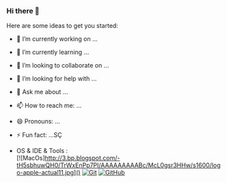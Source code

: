 ### Hi there 👋

Here are some ideas to get you started:

- 🔭 I’m currently working on ...
- 🌱 I’m currently learning ...
- 👯 I’m looking to collaborate on ...
- 🤔 I’m looking for help with ...
- 💬 Ask me about ...
- 📫 How to reach me: ...
- 😄 Pronouns: ...
- ⚡ Fun fact: ...SÇ

- OS & IDE & Tools : <br />
  [![MacOs]http://3.bp.blogspot.com/-tH5sbhuwQH0/TrWxEnPp7PI/AAAAAAAAABc/McL0gsr3HHw/s1600/logo-apple-actual11.jpg]()
  [![Git](https://img.shields.io/badge/Git-E34F26?style=for-the-badge&logo=git&logoColor=white)]()
  [![GitHub](https://img.shields.io/badge/GitHub-000000?style=for-the-badge&logo=github&logoColor=white)]()
<br>
